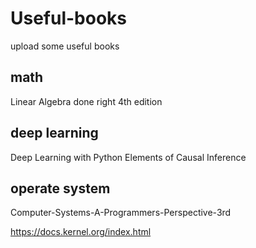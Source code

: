# Useful-books
upload some useful books

## math
Linear Algebra done right 4th edition

## deep learning
Deep Learning with Python 
Elements of Causal Inference

## operate system
Computer-Systems-A-Programmers-Perspective-3rd

https://docs.kernel.org/index.html
